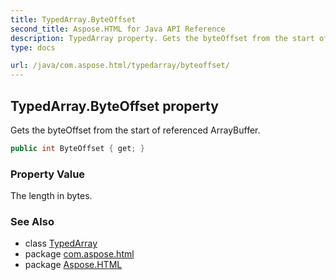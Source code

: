 ```yaml
---
title: TypedArray.ByteOffset
second_title: Aspose.HTML for Java API Reference
description: TypedArray property. Gets the byteOffset from the start of referenced ArrayBuffer
type: docs

url: /java/com.aspose.html/typedarray/byteoffset/
---
```

## TypedArray.ByteOffset property

Gets the byteOffset from the start of referenced ArrayBuffer.

```java
public int ByteOffset { get; }
```

### Property Value

The length in bytes.

### See Also

* class [TypedArray](../)
* package [com.aspose.html](../../../com.aspose.html/)
* package [Aspose.HTML](../../../)
